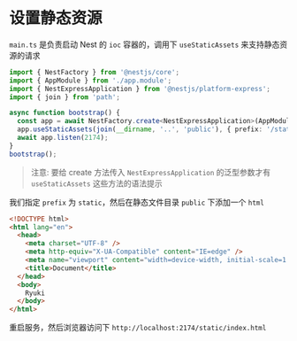 # 设置静态资源

`main.ts` 是负责启动 Nest 的 `ioc` 容器的，调用下 `useStaticAssets` 来支持静态资源的请求

```typescript
import { NestFactory } from '@nestjs/core';
import { AppModule } from './app.module';
import { NestExpressApplication } from '@nestjs/platform-express';
import { join } from 'path';

async function bootstrap() {
  const app = await NestFactory.create<NestExpressApplication>(AppModule);
  app.useStaticAssets(join(__dirname, '..', 'public'), { prefix: '/static' });
  await app.listen(2174);
}
bootstrap();

```

> 注意: 要给 create 方法传入 `NestExpressApplication` 的泛型参数才有 `useStaticAssets` 这些方法的语法提示

我们指定 `prefix` 为 `static`，然后在静态文件目录 `public` 下添加一个 `html`

```html
<!DOCTYPE html>
<html lang="en">
  <head>
    <meta charset="UTF-8" />
    <meta http-equiv="X-UA-Compatible" content="IE=edge" />
    <meta name="viewport" content="width=device-width, initial-scale=1.0" />
    <title>Document</title>
  </head>
  <body>
    Ryuki
  </body>
</html>

```

重启服务，然后浏览器访问下 `http://localhost:2174/static/index.html`
